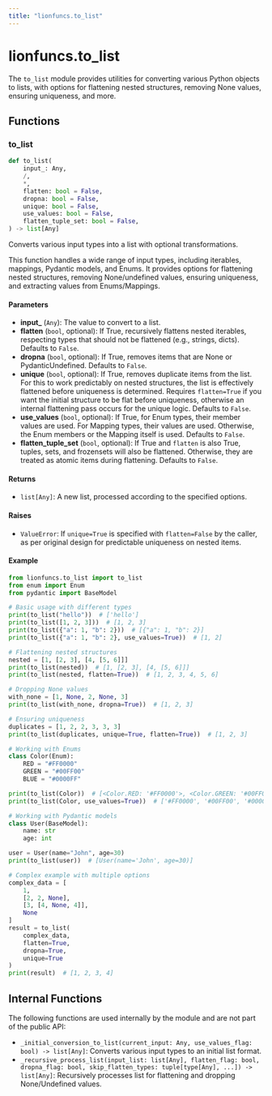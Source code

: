 ```yaml
---
title: "lionfuncs.to_list"
---
```


# lionfuncs.to_list

The `to_list` module provides utilities for converting various Python objects to lists, with options for flattening nested structures, removing None values, ensuring uniqueness, and more.

## Functions

### to_list

```python
def to_list(
    input_: Any,
    /,
    *,
    flatten: bool = False,
    dropna: bool = False,
    unique: bool = False,
    use_values: bool = False,
    flatten_tuple_set: bool = False,
) -> list[Any]
```

Converts various input types into a list with optional transformations.

This function handles a wide range of input types, including iterables, mappings, Pydantic models, and Enums. It provides options for flattening nested structures, removing None/undefined values, ensuring uniqueness, and extracting values from Enums/Mappings.

#### Parameters

- **input_** (`Any`): The value to convert to a list.
- **flatten** (`bool`, optional): If True, recursively flattens nested iterables, respecting types that should not be flattened (e.g., strings, dicts). Defaults to `False`.
- **dropna** (`bool`, optional): If True, removes items that are None or PydanticUndefined. Defaults to `False`.
- **unique** (`bool`, optional): If True, removes duplicate items from the list. For this to work predictably on nested structures, the list is effectively flattened before uniqueness is determined. Requires `flatten=True` if you want the initial structure to be flat before uniqueness, otherwise an internal flattening pass occurs for the unique logic. Defaults to `False`.
- **use_values** (`bool`, optional): If True, for Enum types, their member values are used. For Mapping types, their values are used. Otherwise, the Enum members or the Mapping itself is used. Defaults to `False`.
- **flatten_tuple_set** (`bool`, optional): If True and `flatten` is also True, tuples, sets, and frozensets will also be flattened. Otherwise, they are treated as atomic items during flattening. Defaults to `False`.

#### Returns

- `list[Any]`: A new list, processed according to the specified options.

#### Raises

- `ValueError`: If `unique=True` is specified with `flatten=False` by the caller, as per original design for predictable uniqueness on nested items.

#### Example

```python
from lionfuncs.to_list import to_list
from enum import Enum
from pydantic import BaseModel

# Basic usage with different types
print(to_list("hello"))  # ['hello']
print(to_list([1, 2, 3]))  # [1, 2, 3]
print(to_list({"a": 1, "b": 2}))  # [{"a": 1, "b": 2}]
print(to_list({"a": 1, "b": 2}, use_values=True))  # [1, 2]

# Flattening nested structures
nested = [1, [2, 3], [4, [5, 6]]]
print(to_list(nested))  # [1, [2, 3], [4, [5, 6]]]
print(to_list(nested, flatten=True))  # [1, 2, 3, 4, 5, 6]

# Dropping None values
with_none = [1, None, 2, None, 3]
print(to_list(with_none, dropna=True))  # [1, 2, 3]

# Ensuring uniqueness
duplicates = [1, 2, 2, 3, 3, 3]
print(to_list(duplicates, unique=True, flatten=True))  # [1, 2, 3]

# Working with Enums
class Color(Enum):
    RED = "#FF0000"
    GREEN = "#00FF00"
    BLUE = "#0000FF"

print(to_list(Color))  # [<Color.RED: '#FF0000'>, <Color.GREEN: '#00FF00'>, <Color.BLUE: '#0000FF'>]
print(to_list(Color, use_values=True))  # ['#FF0000', '#00FF00', '#0000FF']

# Working with Pydantic models
class User(BaseModel):
    name: str
    age: int

user = User(name="John", age=30)
print(to_list(user))  # [User(name='John', age=30)]

# Complex example with multiple options
complex_data = [
    1, 
    [2, 2, None], 
    [3, [4, None, 4]], 
    None
]
result = to_list(
    complex_data, 
    flatten=True, 
    dropna=True, 
    unique=True
)
print(result)  # [1, 2, 3, 4]
```

## Internal Functions

The following functions are used internally by the module and are not part of the public API:

- `_initial_conversion_to_list(current_input: Any, use_values_flag: bool) -> list[Any]`: Converts various input types to an initial list format.
- `_recursive_process_list(input_list: list[Any], flatten_flag: bool, dropna_flag: bool, skip_flatten_types: tuple[type[Any], ...]) -> list[Any]`: Recursively processes list for flattening and dropping None/Undefined values.